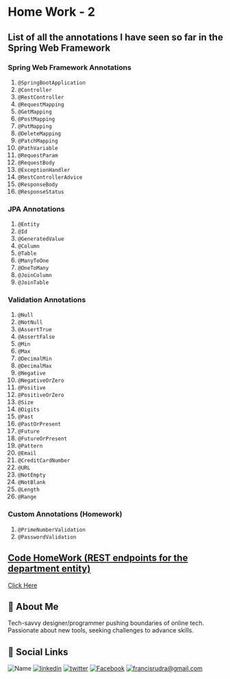 # Home Work - 2

## List of all the annotations I have seen so far in the Spring Web Framework

### Spring Web Framework Annotations

1. `@SpringBootApplication`
2. `@Controller`
3. `@RestController`
4. `@RequestMapping`
5. `@GetMapping`
6. `@PostMapping`
7. `@PutMapping`
8. `@DeleteMapping`
9. `@PatchMapping`
10. `@PathVariable`
11. `@RequestParam`
12. `@RequestBody`
13. `@ExceptionHandler`
14. `@RestControllerAdvice`
15. `@ResponseBody`
16. `@ResponseStatus`

### JPA Annotations

1. `@Entity`
2. `@Id`
3. `@GeneratedValue`
4. `@Column`
5. `@Table`
6. `@ManyToOne`
7. `@OneToMany`
8. `@JoinColumn`
9. `@JoinTable`

### Validation Annotations

1. `@Null`
2. `@NotNull`
3. `@AssertTrue`
4. `@AssertFalse`
5. `@Min`
6. `@Max`
7. `@DecimalMin`
8. `@DecimalMax`
9. `@Negative`
10. `@NegativeOrZero`
11. `@Positive`
12. `@PositiveOrZero`
13. `@Size`
14. `@Digits`
15. `@Past`
16. `@PastOrPresent`
17. `@Future`
18. `@FutureOrPresent`
19. `@Pattern`
20. `@Email`
21. `@CreditCardNumber`
22. `@URL`
23. `@NotEmpty`
24. `@NotBlank`
25. `@Length`
26. `@Range`

### Custom Annotations (Homework)

1. `@PrimeNumberValidation`
2. `@PasswordValidation`

## [Code HomeWork (REST endpoints for the department entity)](./springbootwebstartw2/)

[Click Here](./springbootwebstartw2/)

## 🚀 About Me

Tech-savvy designer/programmer pushing boundaries of online tech. Passionate about new tools, seeking challenges to advance skills.

## 🔗 Social Links

![Name](https://img.shields.io/badge/Name-Francis%20Rudra%20D%20Cruze-yellowgreen?style=for-the-badge)
[![linkedin](https://img.shields.io/badge/linkedin-0A66C2?style=for-the-badge&logo=linkedin&logoColor=white)](https://www.linkedin.com/in/rudradcruze)
[![twitter](https://img.shields.io/badge/twitter-1DA1F2?style=for-the-badge&logo=twitter&logoColor=white)](https://twitter.com/rudradcruze)
[![Facebook](https://img.shields.io/badge/facebook-4267B2?style=for-the-badge&logo=facebook&logoColor=white)](https://facebook.com/rudradcruze)
[![francisrudra@gmail.com](https://img.shields.io/badge/gmail-4267B2?style=for-the-badge&logo=gmail&logoColor=white)](mailto:francisrudra@gmail.com)
